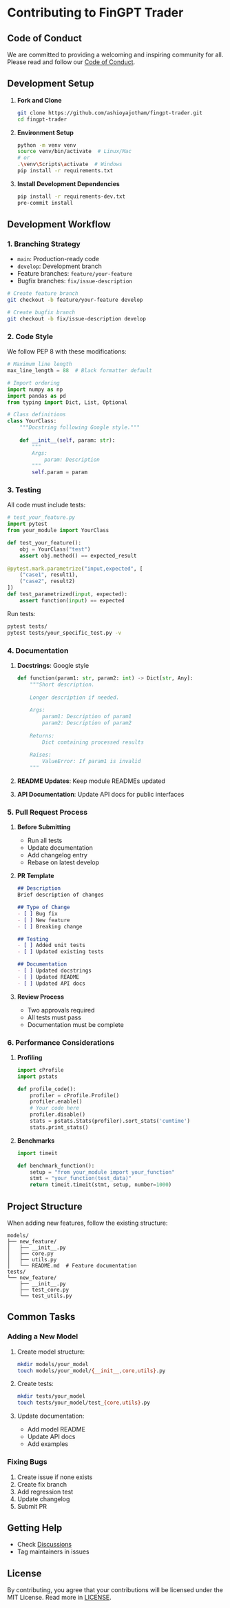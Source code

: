 # Contributing to FinGPT Trader

## Code of Conduct

We are committed to providing a welcoming and inspiring community for all. Please read and follow our [Code of Conduct](CODE_OF_CONDUCT.md).

## Development Setup

1. **Fork and Clone**
   ```bash
   git clone https://github.com/ashioyajotham/fingpt-trader.git
   cd fingpt-trader
   ```

2. **Environment Setup**
   ```bash
   python -m venv venv
   source venv/bin/activate  # Linux/Mac
   # or
   .\venv\Scripts\activate  # Windows
   pip install -r requirements.txt
   ```

3. **Install Development Dependencies**
   ```bash
   pip install -r requirements-dev.txt
   pre-commit install
   ```

## Development Workflow

### 1. Branching Strategy

- `main`: Production-ready code
- `develop`: Development branch
- Feature branches: `feature/your-feature`
- Bugfix branches: `fix/issue-description`

```bash
# Create feature branch
git checkout -b feature/your-feature develop

# Create bugfix branch
git checkout -b fix/issue-description develop
```

### 2. Code Style

We follow PEP 8 with these modifications:

```python
# Maximum line length
max_line_length = 88  # Black formatter default

# Import ordering
import numpy as np
import pandas as pd
from typing import Dict, List, Optional

# Class definitions
class YourClass:
    """Docstring following Google style."""
    
    def __init__(self, param: str):
        """
        Args:
            param: Description
        """
        self.param = param
```

### 3. Testing

All code must include tests:

```python
# test_your_feature.py
import pytest
from your_module import YourClass

def test_your_feature():
    obj = YourClass("test")
    assert obj.method() == expected_result
    
@pytest.mark.parametrize("input,expected", [
    ("case1", result1),
    ("case2", result2)
])
def test_parametrized(input, expected):
    assert function(input) == expected
```

Run tests:
```bash
pytest tests/
pytest tests/your_specific_test.py -v
```

### 4. Documentation

1. **Docstrings**: Google style
   ```python
   def function(param1: str, param2: int) -> Dict[str, Any]:
       """Short description.
       
       Longer description if needed.
       
       Args:
           param1: Description of param1
           param2: Description of param2
           
       Returns:
           Dict containing processed results
           
       Raises:
           ValueError: If param1 is invalid
       """
   ```

2. **README Updates**: Keep module READMEs updated
3. **API Documentation**: Update API docs for public interfaces

### 5. Pull Request Process

1. **Before Submitting**
   - Run all tests
   - Update documentation
   - Add changelog entry
   - Rebase on latest develop

2. **PR Template**
   ```markdown
   ## Description
   Brief description of changes
   
   ## Type of Change
   - [ ] Bug fix
   - [ ] New feature
   - [ ] Breaking change
   
   ## Testing
   - [ ] Added unit tests
   - [ ] Updated existing tests
   
   ## Documentation
   - [ ] Updated docstrings
   - [ ] Updated README
   - [ ] Updated API docs
   ```

3. **Review Process**
   - Two approvals required
   - All tests must pass
   - Documentation must be complete

### 6. Performance Considerations

1. **Profiling**
   ```python
   import cProfile
   import pstats
   
   def profile_code():
       profiler = cProfile.Profile()
       profiler.enable()
       # Your code here
       profiler.disable()
       stats = pstats.Stats(profiler).sort_stats('cumtime')
       stats.print_stats()
   ```

2. **Benchmarks**
   ```python
   import timeit
   
   def benchmark_function():
       setup = "from your_module import your_function"
       stmt = "your_function(test_data)"
       return timeit.timeit(stmt, setup, number=1000)
   ```

## Project Structure

When adding new features, follow the existing structure:

```
models/
├── new_feature/
│   ├── __init__.py
│   ├── core.py
│   ├── utils.py
│   └── README.md  # Feature documentation
tests/
└── new_feature/
    ├── __init__.py
    ├── test_core.py
    └── test_utils.py
```

## Common Tasks

### Adding a New Model

1. Create model structure:
   ```bash
   mkdir models/your_model
   touch models/your_model/{__init__,core,utils}.py
   ```

2. Create tests:
   ```bash
   mkdir tests/your_model
   touch tests/your_model/test_{core,utils}.py
   ```

3. Update documentation:
   - Add model README
   - Update API docs
   - Add examples

### Fixing Bugs

1. Create issue if none exists
2. Create fix branch
3. Add regression test
4. Update changelog
5. Submit PR

## Getting Help

- Check [Discussions](https://github.com/ashioyajotham/fingpt-trader/discussions)
- Tag maintainers in issues

## License

By contributing, you agree that your contributions will be licensed under the MIT License. Read more in [LICENSE](LICENSE).